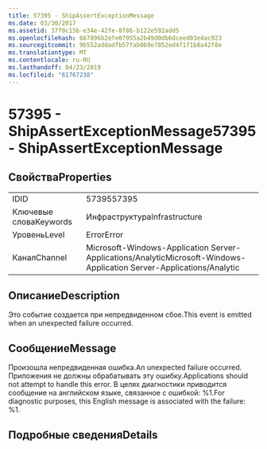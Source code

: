 ```yaml
---
title: 57395 - ShipAssertExceptionMessage
ms.date: 03/30/2017
ms.assetid: 37f0c15b-e34e-42fe-8f86-b122e592add5
ms.openlocfilehash: 667896b2efe07955a2b49d0db6dceed03e4ac923
ms.sourcegitcommit: 9b552addadfb57fab0b9e7852ed4f1f1b8a42f8e
ms.translationtype: MT
ms.contentlocale: ru-RU
ms.lasthandoff: 04/23/2019
ms.locfileid: "61767238"
---
```

# <a name="57395---shipassertexceptionmessage"></a><span data-ttu-id="2faf8-102">57395 - ShipAssertExceptionMessage</span><span class="sxs-lookup"><span data-stu-id="2faf8-102">57395 - ShipAssertExceptionMessage</span></span>
## <a name="properties"></a><span data-ttu-id="2faf8-103">Свойства</span><span class="sxs-lookup"><span data-stu-id="2faf8-103">Properties</span></span>  
  
|||  
|-|-|  
|<span data-ttu-id="2faf8-104">ID</span><span class="sxs-lookup"><span data-stu-id="2faf8-104">ID</span></span>|<span data-ttu-id="2faf8-105">57395</span><span class="sxs-lookup"><span data-stu-id="2faf8-105">57395</span></span>|  
|<span data-ttu-id="2faf8-106">Ключевые слова</span><span class="sxs-lookup"><span data-stu-id="2faf8-106">Keywords</span></span>|<span data-ttu-id="2faf8-107">Инфраструктура</span><span class="sxs-lookup"><span data-stu-id="2faf8-107">Infrastructure</span></span>|  
|<span data-ttu-id="2faf8-108">Уровень</span><span class="sxs-lookup"><span data-stu-id="2faf8-108">Level</span></span>|<span data-ttu-id="2faf8-109">Error</span><span class="sxs-lookup"><span data-stu-id="2faf8-109">Error</span></span>|  
|<span data-ttu-id="2faf8-110">Канал</span><span class="sxs-lookup"><span data-stu-id="2faf8-110">Channel</span></span>|<span data-ttu-id="2faf8-111">Microsoft-Windows-Application Server-Applications/Analytic</span><span class="sxs-lookup"><span data-stu-id="2faf8-111">Microsoft-Windows-Application Server-Applications/Analytic</span></span>|  
  
## <a name="description"></a><span data-ttu-id="2faf8-112">Описание</span><span class="sxs-lookup"><span data-stu-id="2faf8-112">Description</span></span>  
 <span data-ttu-id="2faf8-113">Это событие создается при непредвиденном сбое.</span><span class="sxs-lookup"><span data-stu-id="2faf8-113">This event is emitted when an unexpected failure occurred.</span></span>  
  
## <a name="message"></a><span data-ttu-id="2faf8-114">Сообщение</span><span class="sxs-lookup"><span data-stu-id="2faf8-114">Message</span></span>  
 <span data-ttu-id="2faf8-115">Произошла непредвиденная ошибка.</span><span class="sxs-lookup"><span data-stu-id="2faf8-115">An unexpected failure occurred.</span></span> <span data-ttu-id="2faf8-116">Приложения не должны обрабатывать эту ошибку.</span><span class="sxs-lookup"><span data-stu-id="2faf8-116">Applications should not attempt to handle this error.</span></span> <span data-ttu-id="2faf8-117">В целях диагностики приводится сообщение на английском языке, связанное с ошибкой: %1.</span><span class="sxs-lookup"><span data-stu-id="2faf8-117">For diagnostic purposes, this English message is associated with the failure: %1.</span></span>  
  
## <a name="details"></a><span data-ttu-id="2faf8-118">Подробные сведения</span><span class="sxs-lookup"><span data-stu-id="2faf8-118">Details</span></span>
